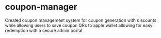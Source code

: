 # coupon-manager
Created coupon management system for coupon generation with discounts while allowing users to save coupon QRs to apple wallet allowing for easy redemption with a secure admin portal
